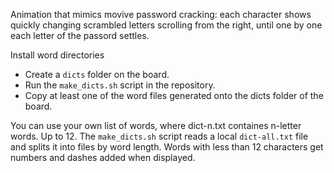 Animation that mimics movive password cracking: each character shows quickly changing scrambled letters scrolling from the right, until one by one each letter of the passord settles.

Install word directories

- Create a `dicts` folder on the board.
- Run the `make_dicts.sh` script in the repository.
- Copy at least one of the word files generated onto the dicts folder of the board.

You can use your own list of words, where dict-n.txt containes n-letter words. Up to 12.
The `make_dicts.sh` script reads a local `dict-all.txt` file and splits it into files by word length.
Words with less than 12 characters get numbers and dashes added when displayed.
